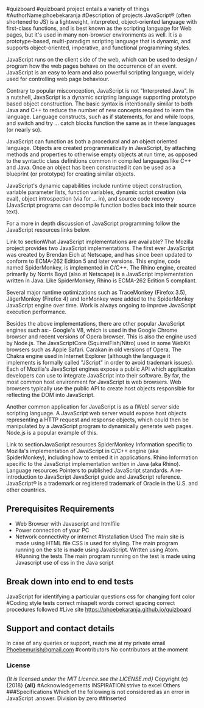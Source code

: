 #quizboard
#quizboard project entails a variety of things
#AuthorName:phoebekaranja
#Description of projects
JavaScript® (often shortened to JS) is a lightweight, interpreted, object-oriented language with first-class functions, and is best known as the scripting language for Web pages, but it's used in many non-browser environments as well. It is a prototype-based, multi-paradigm scripting language that is dynamic, and supports object-oriented, imperative, and functional programming styles.

JavaScript runs on the client side of the web, which can be used to design / program how the web pages behave on the occurrence of an event. JavaScript is an easy to learn and also powerful scripting language, widely used for controlling web page behaviour.

Contrary to popular misconception, JavaScript is not "Interpreted Java". In a nutshell, JavaScript is a dynamic scripting language supporting prototype based object construction. The basic syntax is intentionally similar to both Java and C++ to reduce the number of new concepts required to learn the language. Language constructs, such as if statements, for and while loops, and switch and try ... catch blocks function the same as in these languages (or nearly so).

JavaScript can function as both a procedural and an object oriented language. Objects are created programmatically in JavaScript, by attaching methods and properties to otherwise empty objects at run time, as opposed to the syntactic class definitions common in compiled languages like C++ and Java. Once an object has been constructed it can be used as a blueprint (or prototype) for creating similar objects.

JavaScript's dynamic capabilities include runtime object construction, variable parameter lists, function variables, dynamic script creation (via eval), object introspection (via for ... in), and source code recovery (JavaScript programs can decompile function bodies back into their source text).

For a more in depth discussion of JavaScript programming follow the JavaScript resources links below.

Link to sectionWhat JavaScript implementations are available?
The Mozilla project provides two JavaScript implementations. The first ever JavaScript was created by Brendan Eich at Netscape, and has since been updated to conform to ECMA-262 Edition 5 and later versions. This engine, code named SpiderMonkey, is implemented in C/C++. The Rhino engine, created primarily by Norris Boyd (also at Netscape) is a JavaScript implementation written in Java. Like SpiderMonkey, Rhino is ECMA-262 Edition 5 compliant.

Several major runtime optimizations such as TraceMonkey (Firefox 3.5), JägerMonkey (Firefox 4) and IonMonkey were added to the SpiderMonkey JavaScript engine over time. Work is always ongoing to improve JavaScript execution performance.

Besides the above implementations, there are other popular JavaScript engines such as:-
Google's V8, which is used in the Google Chrome browser and recent versions of Opera browser. This is also the engine used by Node.js.
The JavaScriptCore (SquirrelFish/Nitro) used in some WebKit browsers such as Apple Safari.
Carakan in old versions of Opera.
The Chakra engine used in Internet Explorer (although the language it implements is formally called "JScript" in order to avoid trademark issues).
Each of Mozilla's JavaScript engines expose a public API which application developers can use to integrate JavaScript into their software. By far, the most common host environment for JavaScript is web browsers. Web browsers typically use the public API to create host objects responsible for reflecting the DOM into JavaScript.

Another common application for JavaScript is as a (Web) server side scripting language. A JavaScript web server would expose host objects representing a HTTP request and response objects, which could then be manipulated by a JavaScript program to dynamically generate web pages. Node.js is a popular example of this.

Link to sectionJavaScript resources
SpiderMonkey
Information specific to Mozilla's implementation of JavaScript in C/C++ engine (aka SpiderMonkey), including how to embed it in applications.
Rhino
Information specific to the JavaScript implementation written in Java (aka Rhino).
Language resources
Pointers to published JavaScript standards.
A re-introduction to JavaScript
JavaScript guide and JavaScript reference.
JavaScript® is a trademark or registered trademark of Oracle in the U.S. and other countries.
## Prerequisites Requirements
* Web Browser with Javascript and htmlfile
* Power connection of your PC
* Network connectivity or internet
#Installation Used
The main site is made using HTML file
CSS is used for styling.
The main program running on the site is made using JavaScript.
Written using Atom.
#Running the tests
The main program running on the test is made using Javascript
use of css in the Java script
## Break down into end to end tests
JavaScript for identifying a particular questions
css for changing font color
#Coding style tests
correct misspelt words
correct spacing
correct procedures followed
#Live site
https://phoebekaranja.github.io/quizboard
## Support and contact details
In case of any queries or support, reach me at my private email
Phoebemurish@gmail.com
#contributors
No contributors at the moment
### License
*{It is licensed under the MIT Licence.see the LICENSE.md}*
Copyright (c) {2018} **{all}**
#Acknowledgements
INSPIRATION:strive to excel
Others  
###Specifications 
Which of the following is not considered as an error in JavaScript
.answer. Division by zero
##Inserted
<div class="container">
  <div class="jumbotron">
